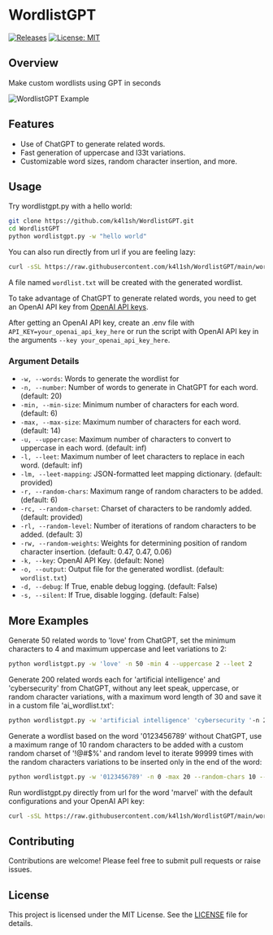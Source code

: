 
# WordlistGPT

[![Releases](https://img.shields.io/github/release/k4l1sh/WordlistGPT.svg)](https://github.com/k4l1sh/WordlistGPT/releases)
[![License: MIT](https://img.shields.io/badge/License-MIT-yellow.svg)](https://opensource.org/licenses/MIT)

## Overview

Make custom wordlists using GPT in seconds

![WordlistGPT Example](https://i.imgur.com/Cs50k52.png)

## Features
- Use of ChatGPT to generate related words.
- Fast generation of uppercase and l33t variations.
- Customizable word sizes, random character insertion, and more.

## Usage
Try wordlistgpt.py with a hello world:
```bash
git clone https://github.com/k4l1sh/WordlistGPT.git
cd WordlistGPT
python wordlistgpt.py -w "hello world"
```

You can also run directly from url if you are feeling lazy:
```bash
curl -sSL https://raw.githubusercontent.com/k4l1sh/WordlistGPT/main/wordlistgpt.py | python - -w "hello world"
```
A file named `wordlist.txt` will be created with the generated wordlist.

To take advantage of ChatGPT to generate related words, you need to get an OpenAI API key from [OpenAI API keys](https://platform.openai.com/account/api-keys).

After getting an OpenAI API key, create an .env file with `API_KEY=your_openai_api_key_here` or run the script with OpenAI API key in the arguments `--key your_openai_api_key_here`.

### Argument Details
- `-w, --words`: Words to generate the wordlist for
- `-n, --number`: Number of words to generate in ChatGPT for each word. (default: 20)
- `-min, --min-size`: Minimum number of characters for each word. (default: 6)
- `-max, --max-size`: Maximum number of characters for each word. (default: 14)
- `-u, --uppercase`: Maximum number of characters to convert to uppercase in each word. (default: inf)
- `-l, --leet`: Maximum number of leet characters to replace in each word. (default: inf)
- `-lm, --leet-mapping`: JSON-formatted leet mapping dictionary. (default: provided)
- `-r, --random-chars`: Maximum range of random characters to be added. (default: 6)
- `-rc, --random-charset`: Charset of characters to be randomly added. (default: provided)
- `-rl, --random-level`: Number of iterations of random characters to be added. (default: 3)
- `-rw, --random-weights`: Weights for determining position of random character insertion. (default: 0.47, 0.47, 0.06)
- `-k, --key`: OpenAI API Key. (default: None)
- `-o, --output`: Output file for the generated wordlist. (default: `wordlist.txt`)
- `-d, --debug`: If True, enable debug logging. (default: False)
- `-s, --silent`: If True, disable logging. (default: False)

## More Examples

Generate 50 related words to 'love' from ChatGPT, set the minimum characters to 4 and maximum uppercase and leet variations to 2:
```bash
python wordlistgpt.py -w 'love' -n 50 -min 4 --uppercase 2 --leet 2
```

Generate 200 related words each for 'artificial intelligence' and 'cybersecurity' from ChatGPT, without any leet speak, uppercase, or random character variations, with a maximum word length of 30 and save it in a custom file 'ai_wordlist.txt':
```bash
python wordlistgpt.py -w 'artificial intelligence' 'cybersecurity '-n 200 -max 30 -u 0 -l 0 -r 0 -o ai_wordlist.txt
```

Generate a wordlist based on the word '0123456789' without ChatGPT, use a maximum range of 10 random characters to be added with a custom random charset of '!@#$%' and random level to iterate 99999 times with the random characters variations to be inserted only in the end of the word:
```bash
python wordlistgpt.py -w '0123456789' -n 0 -max 20 --random-chars 10 --random-charset '!@#$%' --random-level 99999 --random-weights 0 1 0
```

Run wordlistgpt.py directly from url for the word 'marvel' with the default configurations and your OpenAI API key:
```bash
curl -sSL https://raw.githubusercontent.com/k4l1sh/WordlistGPT/main/wordlistgpt.py | python3 - -w marvel -k your_openai_api_key_here
```

## Contributing
Contributions are welcome! Please feel free to submit pull requests or raise issues.

## License

This project is licensed under the MIT License. See the [LICENSE](LICENSE) file for details.
